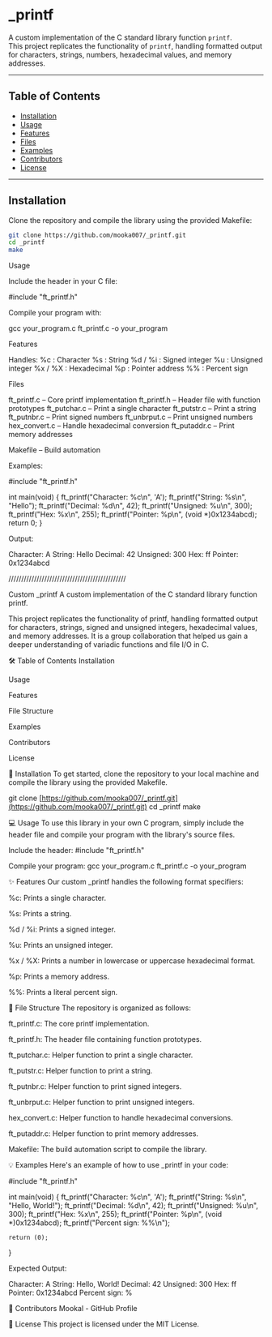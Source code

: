 # _printf

A custom implementation of the C standard library function `printf`.  
This project replicates the functionality of `printf`, handling formatted output for characters, strings, numbers, hexadecimal values, and memory addresses.

---

## Table of Contents
- [Installation](#installation)
- [Usage](#usage)
- [Features](#features)
- [Files](#files)
- [Examples](#examples)
- [Contributors](#contributors)
- [License](#license)

---

## Installation
Clone the repository and compile the library using the provided Makefile:

```bash
git clone https://github.com/mooka007/_printf.git
cd _printf
make
```

Usage

Include the header in your C file:

#include "ft_printf.h"

Compile your program with:

gcc your_program.c ft_printf.c -o your_program


Features

Handles:
%c : Character
%s : String
%d / %i : Signed integer
%u : Unsigned integer
%x / %X : Hexadecimal
%p : Pointer address
%% : Percent sign

Files

ft_printf.c – Core printf implementation
ft_printf.h – Header file with function prototypes
ft_putchar.c – Print a single character
ft_putstr.c – Print a string
ft_putnbr.c – Print signed numbers
ft_unbrput.c – Print unsigned numbers
hex_convert.c – Handle hexadecimal conversion
ft_putaddr.c – Print memory addresses

Makefile – Build automation

Examples: 

#include "ft_printf.h"

int main(void)
{
    ft_printf("Character: %c\n", 'A');
    ft_printf("String: %s\n", "Hello");
    ft_printf("Decimal: %d\n", 42);
    ft_printf("Unsigned: %u\n", 300);
    ft_printf("Hex: %x\n", 255);
    ft_printf("Pointer: %p\n", (void *)0x1234abcd);
    return 0;
}

Output:

Character: A
String: Hello
Decimal: 42
Unsigned: 300
Hex: ff
Pointer: 0x1234abcd


//////////////////////////////////////////////




Custom _printf
A custom implementation of the C standard library function printf.

This project replicates the functionality of printf, handling formatted output for characters, strings, signed and unsigned integers, hexadecimal values, and memory addresses. It is a group collaboration that helped us gain a deeper understanding of variadic functions and file I/O in C.

🛠️ Table of Contents
Installation

Usage

Features

File Structure

Examples

Contributors

License

🚀 Installation
To get started, clone the repository to your local machine and compile the library using the provided Makefile.

git clone [https://github.com/mooka007/_printf.git](https://github.com/mooka007/_printf.git)
cd _printf
make

💻 Usage
To use this library in your own C program, simply include the header file and compile your program with the library's source files.

Include the header:
#include "ft_printf.h"

Compile your program:
gcc your_program.c ft_printf.c -o your_program

✨ Features
Our custom _printf handles the following format specifiers:

%c: Prints a single character.

%s: Prints a string.

%d / %i: Prints a signed integer.

%u: Prints an unsigned integer.

%x / %X: Prints a number in lowercase or uppercase hexadecimal format.

%p: Prints a memory address.

%%: Prints a literal percent sign.

📂 File Structure
The repository is organized as follows:

ft_printf.c: The core printf implementation.

ft_printf.h: The header file containing function prototypes.

ft_putchar.c: Helper function to print a single character.

ft_putstr.c: Helper function to print a string.

ft_putnbr.c: Helper function to print signed integers.

ft_unbrput.c: Helper function to print unsigned integers.

hex_convert.c: Helper function to handle hexadecimal conversions.

ft_putaddr.c: Helper function to print memory addresses.

Makefile: The build automation script to compile the library.

💡 Examples
Here's an example of how to use _printf in your code:

#include "ft_printf.h"

int main(void)
{
    ft_printf("Character: %c\n", 'A');
    ft_printf("String: %s\n", "Hello, World!");
    ft_printf("Decimal: %d\n", 42);
    ft_printf("Unsigned: %u\n", 300);
    ft_printf("Hex: %x\n", 255);
    ft_printf("Pointer: %p\n", (void *)0x1234abcd);
    ft_printf("Percent sign: %%\n");

    return (0);
}

Expected Output:

Character: A
String: Hello, World!
Decimal: 42
Unsigned: 300
Hex: ff
Pointer: 0x1234abcd
Percent sign: %

🤝 Contributors
Mookal - GitHub Profile

📜 License
This project is licensed under the MIT License.
